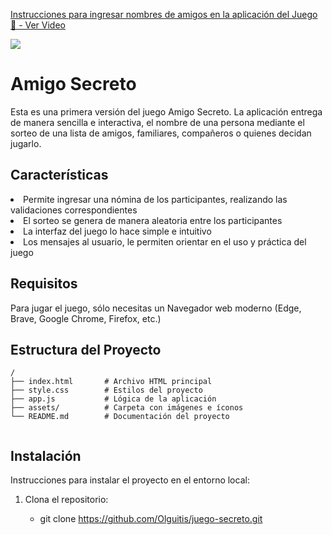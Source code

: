 <p align ="center">
    <a href="https://www.loom.com/share/458e4167dac547f994ba1f1e314810b3">
      <p>Instrucciones para ingresar nombres de amigos en la aplicación del Juego 🎉 - Ver Video</p>
    </a>
    <a href="https://www.loom.com/share/458e4167dac547f994ba1f1e314810b3">
      <img style="max-width:300px;" src="https://cdn.loom.com/sessions/thumbnails/458e4167dac547f994ba1f1e314810b3-6b186edb13fa06ca-full-play.gif">
    </a>
  </p>

# Amigo Secreto

Esta es una primera versión  del juego Amigo Secreto. 
La aplicación entrega de manera sencilla e interactiva, el nombre de una persona mediante el sorteo de una lista de amigos, familiares, compañeros o quienes decidan jugarlo.

## Características

<li>Permite ingresar una nómina de los participantes, realizando las validaciones correspondientes</li>
<li>El sorteo se genera de manera aleatoria entre los participantes</li>
<li>La interfaz del juego lo hace simple e intuitivo</li>
<li>Los mensajes al usuario, le permiten orientar en el uso y práctica del juego</li>

## Requisitos

Para jugar el juego, sólo necesitas un Navegador web moderno (Edge, Brave, Google Chrome, Firefox, etc.)


## Estructura del Proyecto

```plaintext
/
├── index.html       # Archivo HTML principal
├── style.css        # Estilos del proyecto
├── app.js           # Lógica de la aplicación
├── assets/          # Carpeta con imágenes e íconos
└── README.md        # Documentación del proyecto


```
## Instalación

Instrucciones para instalar el proyecto en el entorno local:

1. Clona el repositorio:

   - git clone https://github.com/Olguitis/juego-secreto.git

